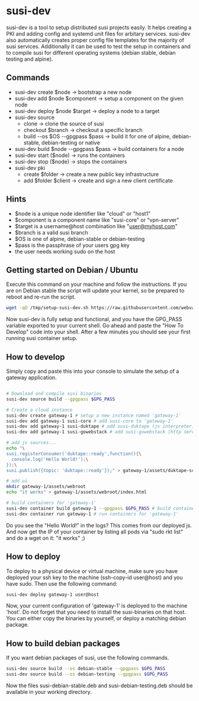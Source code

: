 # susi-dev
susi-dev is a tool to setup distributed susi projects easily.
It helps creating a PKI and adding config and systemd unit files for arbitary services.
susi-dev also automatically creates proper config file templates for the majority of susi services. Additionally it can be used to test the setup in containers and to compile susi for different operating systems (debian stable, debian testing and alpine).

## Commands

* susi-dev create $node -> bootstrap a new node
* susi-dev add $node $component -> setup a component on the given node
* susi-dev deploy $node $target -> deploy a node to a target
* susi-dev source
  * clone -> clone the source of susi
  * checkout $branch -> checkout a specific branch
  * build --os $OS --gpgpass $pass -> build it for one of alpine, debian-stable, debian-testing or native
* susi-dev build $node --gpgpass $pass -> build containers for a node
* susi-dev start ($node) -> runs the containers
* susi-dev stop ($node) -> stops the containers
* susi-dev pki
  * create $folder -> create a new public key infrastructure
  * add $folder $client -> create and sign a new client certificate

## Hints

* $node is a unique node identifier like "cloud" or "host1"
* $component is a component name like "susi-core" or "vpn-server"
* $target is a username@host combination like "user@myhost.com"
* $branch is a valid susi branch
* $OS is one of alpine, debian-stable or debian-testing
* $pass is the passphrase of your users gpg key
* the user needs working sudo on the host

##  Getting started on Debian / Ubuntu
Execute this command on your machine and follow the instructions. If you are on Debian stable the script will update your kernel, so be prepared to reboot and re-run the script.
```bash
wget -qO /tmp/setup-susi-dev.sh https://raw.githubusercontent.com/webvariants/susi-dev/master/setup.sh && bash /tmp/setup-susi-dev.sh
```
Now susi-dev is fully setup and functional, and you have the GPG_PASS variable exported to your current shell.
Go ahead and paste the "How To Develop" code into your shell. After a few minutes you should see your first running susi container setup.

## How to develop

Simply copy and paste this into your console to simulate the setup of a gateway application.

```bash

# Download and compile susi binaries
susi-dev source build --gpgpass $GPG_PASS

# Create a cloud instance
susi-dev create gateway-1 # setup a new instance named 'gateway-1'
susi-dev add gateway-1 susi-core # add susi-core to 'gateway-1'
susi-dev add gateway-1 susi-duktape # add susi-duktape (js interpreter) to 'gateway-1'
susi-dev add gateway-1 susi-gowebstack # add susi-gowebstack (http server) to 'gateway-1'

# add js sources...
echo "\
susi.registerConsumer('duktape::ready',function(){\
  console.log('Hello World!');\
});\
susi.publish({topic: 'duktape::ready'});" > gateway-1/assets/duktape-script.js

# add ui
mkdir gateway-1/assets/webroot
echo "it works" > gateway-1/assets/webroot/index.html

# build containers for 'gateway-1'
susi-dev container build gateway-1 --gpgpass $GPG_PASS # build containers for 'gateway-1'
susi-dev container run gateway-1 # run containers for 'gateway-1'

```

Do you see the "Hello World!" in the logs? This comes from our deployed js.
And now get the IP of your container by listing all pods via "sudo rkt list"
and do a wget on it: "it works" ;)

## How to deploy

To deploy to a physical device or virtual machine, make sure you have deployed your ssh key to the machine (ssh-copy-id user@host) and you have sudo.
Then use the following command:
```bash
susi-dev deploy gateway-1 user@host
```
Now, your current configuration of 'gateway-1' is deployed to the machine 'host'.
Do not forget that you need to install the susi-binaries on that host. You can either copy the binaries by yourself, or deploy a matching debian package.

## How to build debian packages
If you want debian packages of susi, use the following commands.
```bash
susi-dev source build --os debian-stable --gpgpass $GPG_PASS
susi-dev source build --os debian-testing --gpgpass $GPG_PASS
```
Now the files susi-debian-stable.deb and susi-debian-testing.deb should be available in your working directory.
